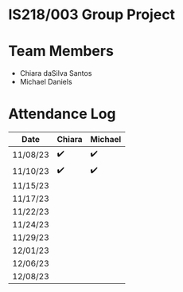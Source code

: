 # IS218/003 Group Project

# Team Members
- Chiara daSilva Santos
- Michael Daniels

# Attendance Log

| Date       | Chiara     | Michael  |
|------------|------------|------------|
| 11/08/23   |    ✔️       |      ✔️     |
| 11/10/23   |    ✔️       |      ✔️     |
| 11/15/23   |            |            |
| 11/17/23   |            |            |
| 11/22/23   |            |            |
| 11/24/23   |            |            |
| 11/29/23   |            |            |
| 12/01/23   |            |            |
| 12/06/23   |            |            |
| 12/08/23   |            |            |


